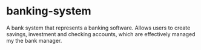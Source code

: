 # banking-system

A bank system that represents a banking software. Allows users to create savings, investment and checking accounts, which are effectively managed my the bank manager. 